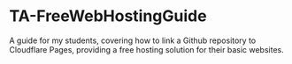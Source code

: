 # TA-FreeWebHostingGuide
A guide for my students, covering how to link a Github repository to Cloudflare Pages, providing a free hosting solution for their basic websites.
